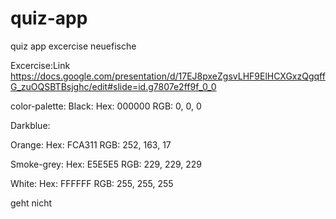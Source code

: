 # quiz-app

quiz app excercise neuefische

Excercise:Link
https://docs.google.com/presentation/d/17EJ8pxeZgsvLHF9ElHCXGxzQgqffG_zuOQSBTBsjghc/edit#slide=id.g7807e2ff9f_0_0

color-palette:
Black:
Hex: 000000
RGB: 0, 0, 0

Darkblue:

Orange:
Hex: FCA311
RGB: 252, 163, 17

Smoke-grey:
Hex: E5E5E5
RGB: 229, 229, 229

White:
Hex: FFFFFF
RGB: 255, 255, 255

geht nicht
